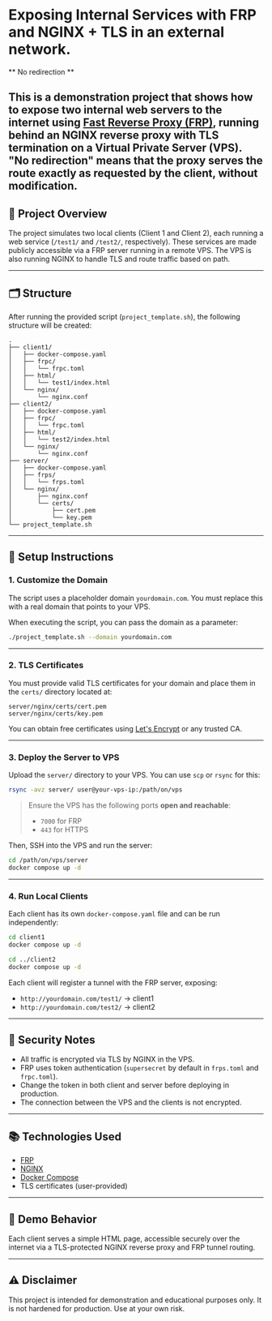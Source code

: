 # Exposing Internal Services with FRP and NGINX + TLS in an external network.
** No redirection **

This is a demonstration project that shows how to expose two internal web servers to the internet using [Fast Reverse Proxy (FRP)](https://github.com/fatedier/frp), running behind an NGINX reverse proxy with TLS termination on a Virtual Private Server (VPS).
**"No redirection"** means that the proxy serves the route exactly as requested by the client, without modification.
---

## 🔧 Project Overview

The project simulates two local clients (Client 1 and Client 2), each running a web service (`/test1/` and `/test2/`, respectively). These services are made publicly accessible via a FRP server running in a remote VPS. The VPS is also running NGINX to handle TLS and route traffic based on path.

---

## 🗂 Structure

After running the provided script (`project_template.sh`), the following structure will be created:

```
.
├── client1/
│   ├── docker-compose.yaml
│   ├── frpc/
│   │   └── frpc.toml
│   ├── html/
│   │   └── test1/index.html
│   └── nginx/
│       └── nginx.conf
├── client2/
│   ├── docker-compose.yaml
│   ├── frpc/
│   │   └── frpc.toml
│   ├── html/
│   │   └── test2/index.html
│   └── nginx/
│       └── nginx.conf
├── server/
│   ├── docker-compose.yaml
│   ├── frps/
│   │   └── frps.toml
│   └── nginx/
│       ├── nginx.conf
│       └── certs/
│           ├── cert.pem
│           └── key.pem
└── project_template.sh
```

---

## 🚀 Setup Instructions

### 1. Customize the Domain

The script uses a placeholder domain `yourdomain.com`. You must replace this with a real domain that points to your VPS.

When executing the script, you can pass the domain as a parameter:

```bash
./project_template.sh --domain yourdomain.com
```

---

### 2. TLS Certificates

You must provide valid TLS certificates for your domain and place them in the `certs/` directory located at:

```
server/nginx/certs/cert.pem
server/nginx/certs/key.pem
```

You can obtain free certificates using [Let's Encrypt](https://letsencrypt.org/) or any trusted CA.

---

### 3. Deploy the Server to VPS

Upload the `server/` directory to your VPS. You can use `scp` or `rsync` for this:

```bash
rsync -avz server/ user@your-vps-ip:/path/on/vps
```

> Ensure the VPS has the following ports **open and reachable**:
> - `7000` for FRP
> - `443` for HTTPS

Then, SSH into the VPS and run the server:

```bash
cd /path/on/vps/server
docker compose up -d
```

---

### 4. Run Local Clients

Each client has its own `docker-compose.yaml` file and can be run independently:

```bash
cd client1
docker compose up -d

cd ../client2
docker compose up -d
```

Each client will register a tunnel with the FRP server, exposing:

- `http://yourdomain.com/test1/` → client1
- `http://yourdomain.com/test2/` → client2

---

## 🔐 Security Notes

- All traffic is encrypted via TLS by NGINX in the VPS.
- FRP uses token authentication (`supersecret` by default in `frps.toml` and `frpc.toml`).
- Change the token in both client and server before deploying in production.
- The connection between the VPS and the clients is not encrypted.

---

## 📚 Technologies Used

- [FRP](https://github.com/fatedier/frp)
- [NGINX](https://nginx.org/)
- [Docker Compose](https://docs.docker.com/compose/)
- TLS certificates (user-provided)

---

## 🧪 Demo Behavior

Each client serves a simple HTML page, accessible securely over the internet via a TLS-protected NGINX reverse proxy and FRP tunnel routing.

---

## ⚠️ Disclaimer

This project is intended for demonstration and educational purposes only. It is not hardened for production. Use at your own risk.